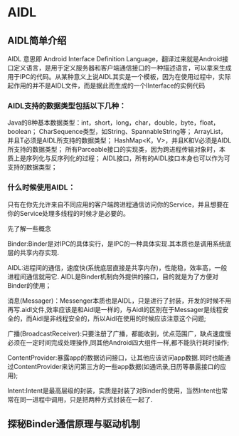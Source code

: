  
 # AIDL
 ## AIDL简单介绍
 AIDL 意思即 Android Interface Definition Language，翻译过来就是Android接口定义语言，是用于定义服务器和客户端通信接口的一种描述语言，可以拿来生成用于IPC的代码。从某种意义上说AIDL其实是一个模板，因为在使用过程中，实际起作用的并不是AIDL文件，而是据此而生成的一个IInterface的实例代码

 ### AIDL支持的数据类型包括以下几种：

Java的8种基本数据类型：int，short，long，char，double，byte，float，boolean；
CharSequence类型，如String、SpannableString等；
ArrayList，并且T必须是AIDL所支持的数据类型；
HashMap<K，V>，并且K和V必须是AIDL所支持的数据类型；
所有Parceable接口的实现类，因为跨进程传输对象时，本质上是序列化与反序列化的过程；
AIDL接口，所有的AIDL接口本身也可以作为可支持的数据类型；


### 什么时候使用AIDL：

只有在你先允许来自不同应用的客户端跨进程通信访问你的Service，并且想要在你的Service处理多线程的时候才是必要的。

先了解一些概念

Binder:Binder是对IPC的具体实行，是IPC的一种具体实现.其本质也是调用系统底层的共享内存实现.

AIDL:进程间的通信，速度快(系统底层直接是共享内存)，性能稳，效率高，一般进程间通信就用它. AIDL是Binder机制向外提供的接口，目的就是为了方便对Binder的使用；

消息(Messager)：Messenger本质也是AIDL，只是进行了封装，开发的时候不用再写.aidl文件,效率应该是和Aidl是一样的，与Aidl的区别在于Messager是线程安全的，而Aidl是非线程安全的，所以Aidl在使用的时候应该注意这个问题;

广播(BroadcastReceiver):只要注册了广播，都能收到，优点范围广，缺点速度慢必须在一定时间完成处理操作,同其他Android四大组件一样,都不能执行耗时操作;

ContentProvider:暴露app的数据访问接口，让其他应该访问app数据.同时也能通过ContentProvider来访问第三方的一些app数据(如通讯录,日历等暴露接口的应用);

Intent:Intent是最高层级的封装，实质是封装了对Binder的使用，当然Intent也常常在同一进程中调用，只是把两种方式封装在一起了.

## 探秘Binder通信原理与驱动机制